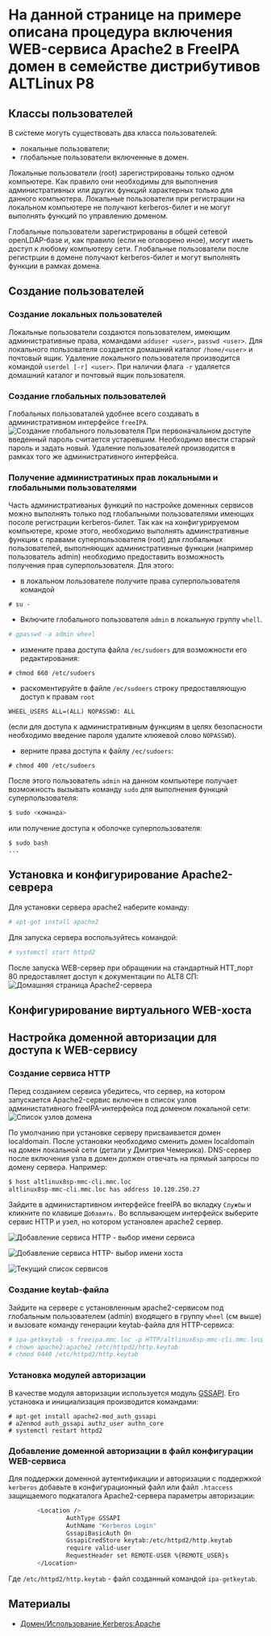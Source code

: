 # На данной странице на примере описана процедура включения WEB-сервиса Apache2 в FreeIPA домен в семействе дистрибутивов ALTLinux P8

## Классы пользователей
В системе могуть существовать два класса пользователей:
- локальные пользователи;
- глобальные пользователи включенные в домен.

Локальные пользователи (root) зарегистрированы только одном компьютере. Как правило они необходимы для выполнения административных или других функций характерных только для данного компьютера. 
Локальные пользователи при регистрации на локальном компьютере не получают kerberos-билет и не могут выполнять функций по управлению доменом.

Глобальные пользователи зарегистрированы в общей сетевой openLDAP-базе и, как правило (если не оговорено иное), могут иметь доступ к любому компьютеру сети. 
Глобальные пользователи после регистрции в домене получают kerberos-билет и могут выполнять функции в рамках домена. 


## Создание пользователей

### Создание локальных пользователей

Локальные пользователи создаются пользователем, имеющим административные права, командами
`adduser <user>`, `passwd <user>`.
Для локального пользователя создается домашний каталог `/home/<user>` и почтовый ящик.
Удаление локального пользователя производится командой
`userdel [-r] <user>`.
При наличии флага `-r` удаляется домашний каталог и почтовый ящик пользователя.

### Создание глобальных пользователей

Глобальных пользоваталей удобнее всего создавать в административном интерфейсе `freeIPA`.
![Создание глобального пользователя](images/createUser.png)
При первоначальном доступе введенный пароль считается устаревшим. Необходимо ввести старый пароль
и задать новый.
Удаление пользователей производится в рамках того же административного интерфейса.

### Получение администратиных прав локальными и глобальными пользователями

Часть административаных функций по настройке доменных сервисов можно выполнять только под глобальными пользователями 
имеющих посоле регистрации kerberos-билет.
Так как на конфигурируемом компьютере, кроме этого, необходимо выполнять админстративные функции с правами суперпользователя (root) для глобальных пользователей, выполняющих административные функции (например пользователь admin) необходимо предоставить возможность получения прав суперпользователя.
Для этого:
- в локальном пользователе получите права суперпользователя командой
```
# su -
```
- Включите глобального пользователя `admin` в локальную группу `whell`.
```bash
# gpasswd -a admin wheel
```
- измените права доступа файла `/ec/sudoers` для возможности его редактирования:
```
# chmod 660 /etc/sudoers
```
- раскоментируйте в файле `/ec/sudoers` строку предоставляющую доступ к правам `root` 
```
WHEEL_USERS ALL=(ALL) NOPASSWD: ALL
```
(если для доступа к административным функциям в целях безопасности необходимо введение пароля удалите клюяевой слово `NOPASSWD`).
- верните права доступа к файлу `/ec/sudoers`:
```
# chmod 400 /etc/sudoers
```
После этого пользователь `admin` на данном компьютере получает возможность вызывать команду `sudo` для выполнения функций суперпользователя:
```bash
$ sudo <команда>
```
или получение доступа к оболочке суперпользователя:
```
$ sudo bash
...
```

## Установка и конфигурирование Apache2-севрера

Для установки сервера apache2 наберите команду:
```bash
# apt-get install apache2
```
Для запуска сервера воспользуйтесь командой:
```bash
# systemctl start httpd2
```
После запуска WEB-сервер при обращении на стандартный HTT_порт 80 предоставляет доступ к документации по ALT8 СП:
![Домашняя страница Apache2-сервера](images/homepage.png)


## Конфигурирование виртуального WEB-хоста

## Настройка доменной авторизации для доступа к WEB-сервису

### Создание сервиса HTTP

Перед созданием сервиса убедитесь, что сервер, на котором запускается Apache2-сервис включен в список узлов администативного freeIPA-интерфейса под доменом локальной сети:
![Список узлов домена](images/inNodeList.png)

По умолчанию при установке серверу присваивается домен localdomain. После установки необходимо сменить домен localdomain на домен локальной сети (детали у Дмитрия Чемерика).
DNS-сервер после включения узла в домен должен отвечать на прямый запросы по домену сервера. 
Например:
```bash
$ host altlinux8sp-mmc-cli.mmc.loc
altlinux8sp-mmc-cli.mmc.loc has address 10.120.250.27
```

Зайдите в администартивном интерфейсе freeIPA во вкладку `Службы` и кликните по клавише `Добавить.`
Во всплывающем интерфейск выберите сервис HTTP и узел, но котором установлен apache2 сервер.

![Добавление сервиса HTTP - выбор имени сервиса](images/addServiceHTTP.png)

![Добавление сервиса HTTP- выбор имени хоста](images/addServiceHOST.png)

![Текущий список сервисов](images/serviceList.png)

### Создание keytab-файла

Зайдите на сервере с установленным apache2-сервисом под глобальным пользователем (admin) входящего в группу `wheel` (см выше) и вызовате команду генерации keytab-файла для HTTP-сервиса:
```bash
# ipa-getkeytab -s freeipa.mmc.loc -p HTTP/altlinux8sp-mmc-cli.mmc.loc@MMC.LOC  -k /etc/httpd2/http.keytab
# chown apache2:apache2 /etc/httpd2/http.keytab
# chmod 0440 /etc/httpd2/http.keytab
```

### Установка модулей авторизации

В качестве модуля авторизации используется модуль [GSSAPI](https://ru.wikipedia.org/wiki/GSS-API).
Его установка и инициализация производится командами: 
```
# apt-get install apache2-mod_auth_gssapi
# a2enmod auth_gssapi authz_user authn_core
# systemctl restart httpd2
```

### Добавление доменной авторизации в файл конфигурации WEB-сервиса 

Для поддержки доменной аутентификации и авторизации с поддержкой `kerberos` добавьте в конфигурационный файл или файл `.htaccess` защищаемого подкаталога Apache2-сервера параметры авторизации: 
```bash
        <Location />
                AuthType GSSAPI
                AuthName "Kerberos Login"
                GssapiBasicAuth On
                GssapiCredStore keytab:/etc/httpd2/http.keytab
                require valid-user
                RequestHeader set REMOTE-USER %{REMOTE_USER}s
        </Location>
```
Где `/etc/httpd2/http.keytab` - файл созданный командой `ipa-getkeytab`.

## Материалы

- [Домен/Использование Kerberos:Apache](https://www.altlinux.org/%D0%94%D0%BE%D0%BC%D0%B5%D0%BD/%D0%98%D1%81%D0%BF%D0%BE%D0%BB%D1%8C%D0%B7%D0%BE%D0%B2%D0%B0%D0%BD%D0%B8%D0%B5_Kerberos#Apache)

